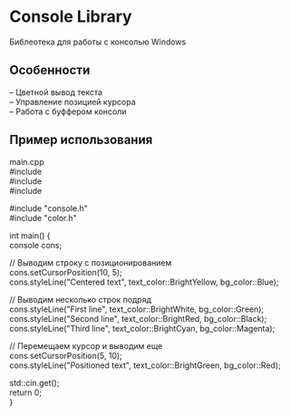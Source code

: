 # Console Library
Библеотека для работы с консолью Windows

## Особенности 
– Цветной вывод текста  
– Управление позицией курсора  
– Работа с буффером консоли  

## Пример использования
main.cpp  
#include <vector>  
#include <string>  
#include <iostream>  

#include "console.h"  
#include "color.h"  

int main() {  
  console cons;  
    	
  // Выводим строку с позиционированием  
  cons.setCursorPosition(10, 5);  
  cons.styleLine("Centered text", text_color::BrightYellow, bg_color::Blue);  

  // Выводим несколько строк подряд  
  cons.styleLine("First line", text_color::BrightWhite, bg_color::Green);  
  cons.styleLine("Second line", text_color::BrightRed, bg_color::Black);  
  cons.styleLine("Third line", text_color::BrightCyan, bg_color::Magenta);  

  // Перемещаем курсор и выводим еще  
  cons.setCursorPosition(5, 10);  
  cons.styleLine("Positioned text", text_color::BrightGreen, bg_color::Red);  
    
  std::cin.get();  
	return 0;  
}  
